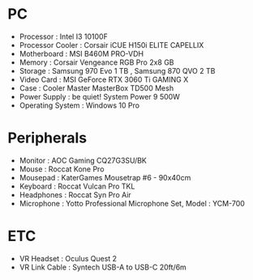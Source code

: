 # PC
- Processor : Intel I3 10100F
- Processor Cooler : Corsair iCUE H150i ELITE CAPELLIX
- Motherboard : MSI B460M PRO-VDH
- Memory : Corsair Vengeance RGB Pro 2x8 GB
- Storage : Samsung 970 Evo 1 TB , Samsung 870 QVO 2 TB
- Video Card : MSI GeForce RTX 3060 Ti GAMING X
- Case : Cooler Master MasterBox TD500 Mesh
- Power Supply : be quiet! System Power 9 500W
- Operating System : Windows 10 Pro

# Peripherals
- Monitor : AOC Gaming CQ27G3SU/BK
- Mouse : Roccat Kone Pro
- Mousepad : KaterGames Mousetrap #6 - 90x40cm
- Keyboard : Roccat Vulcan Pro TKL
- Headphones : Roccat Syn Pro Air
- Microphone : Yotto Professional Microphone Set, Model : YCM-700

# ETC
- VR Headset : Oculus Quest 2
- VR Link Cable : Syntech USB-A to USB-C 20ft/6m

